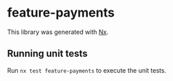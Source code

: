 # feature-payments

This library was generated with [Nx](https://nx.dev).

## Running unit tests

Run `nx test feature-payments` to execute the unit tests.
